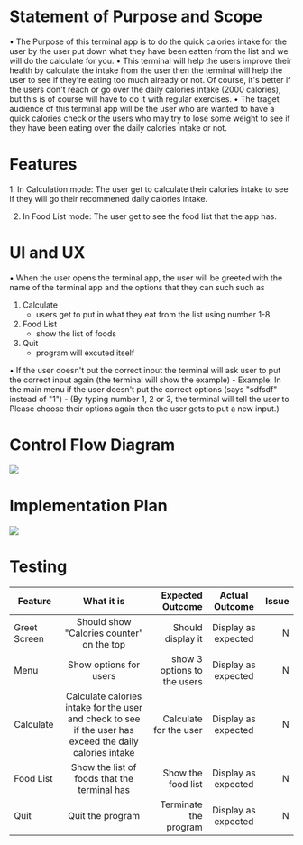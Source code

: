 
<h1>Statement of Purpose and Scope</h1>
• The Purpose of this terminal app is to do the quick calories intake for the user by the user put down what they have been eatten from the list and we will do the calculate for you.
• This terminal will help the users improve their health by calculate the intake from the user then the terminal will help the user to see if they're eating too much already or not. Of course, it's better if the users don't reach or go over the daily calories intake (2000 calories), but this is of course will have to do it with regular exercises.
• The traget audience of this terminal app will be the user who are wanted to have a quick calories check or the users who may try to lose some weight to see if they have been eating over the daily calories intake or not.

<h1>Features</h1>
1. In Calculation mode: The user get to calculate their calories intake to see if they will go their recommened daily calories intake.

2. In Food List mode: The user get to see the food list that the app has.

<h1>UI and UX</h1>

• When the user opens the terminal app, the user will be greeted with the name of the terminal app and the options that they can such such as 
1. Calculate
    - users get to put in what they eat from the list using number 1-8
2. Food List
    - show the list of foods
3. Quit
    - program will excuted itself

• If the user doesn't put the correct input the terminal will ask user to put the correct input again (the terminal will show the example)
    - Example: In the main menu if the user doesn't put the correct options (says "sdfsdf" instead of "1") - (By typing number 1, 2 or 3, the terminal will tell the user to Please choose their options again then the user gets to put a new input.)

<h1>Control Flow Diagram</h1>

![](https://i.imgur.com/q3Au9FX.jpg)

  

<h1>Implementation Plan</h1>

![](https://i.imgur.com/CJ2X5Hb.jpg)


<h1>Testing</h1>

|   Feature        | What it is          | Expected Outcome  | Actual Outcome          | Issue  |
| ------------- |:-------------:| -----:|:-------------:| -----:|
|Greet Screen     | Should show "Calories counter" on the top | Should display it |  Display as expected| N|
| Menu     | Show options for users      |   show 3 options to the users | Display as expected     |   N |
| Calculate | Calculate calories intake for the user and check to see if the user has exceed the daily calories intake     |  Calculate for the user | Display as expected     |    N |
| Food List | Show the list of foods that the terminal has      |    Show the food list | Display as expected     |    N |
| Quit | Quit the program    |    Terminate the program | Display as expected    |    N |
